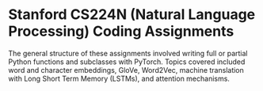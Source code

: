 # Stanford CS224N (Natural Language Processing) Coding Assignments

The general structure of these assignments involved writing full or partial Python functions and subclasses with PyTorch. Topics covered included word and character embeddings, GloVe, Word2Vec, machine translation with Long Short Term Memory (LSTMs), and attention mechanisms.
